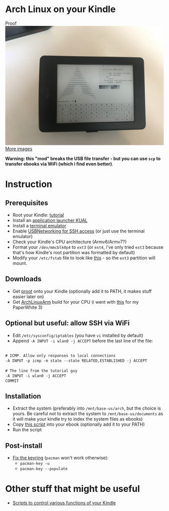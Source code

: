 # Arch Linux on your Kindle

Proof
![Proof](proof.jpg)
[More images](https://imgur.com/a/8PgtJt4)

**Warning: this "mod" breaks the USB file transfer - but you can use `scp` to transfer ebooks via WiFi (which i find even better)**.

# Instruction
## Prerequisites

* Root your Kindle: [tutorial](https://wiki.mobileread.com/wiki/Kindle_Touch_Hacking)
* Install an [application launcher KUAL](https://www.mobileread.com/forums/showthread.php?t=225030)
* Install a [terminal emulator](https://github.com/bfabiszewski/kterm)
* Enable [USBNetworking for SSH access](https://wiki.mobileread.com/wiki/Kindle_Touch_Hacking#USB_Networking) (or just use the terminal emulator)
* Check your Kindle's CPU architecture (Armv6/Armv7?)
* Format your `/dev/mmcblk0p4` to `ext3` (or `ext4`, i've only tried `ext3` because that's how Kindle's root partition was formatted by default)
* Modify your `/etc/fstab` file to look like [this](./fstab) - so the `ext3` partition will mount.

## Downloads
* Get [proot](https://proot-me.github.io/) onto your Kindle (optionally add it to PATH, it makes stuff easier later on)
* Get [ArchLinuxArm](https://archlinuxarm.org/) build for your CPU (i went with [this](https://archlinuxarm.org/platforms/armv7/freescale/usb-armory-mk-ii) for my PaperWhite 3)

## Optional but useful: allow SSH via WiFi
* Edit `/etc/sysconfig/iptables` (you have `vi` installed by default)
* Append `-A INPUT -i wlan0 -j ACCEPT` before the last line of the file:


```iptables

# ICMP. Allow only responses to local connections
-A INPUT -p icmp -m state --state RELATED,ESTABLISHED -j ACCEPT

# The line from the tutorial guy
-A INPUT -i wlan0 -j ACCEPT
COMMIT
```

## Installation
* Extract the system (preferably into `/mnt/base-us/arch`, but the choice is yours. Be careful not to extract the system to `/mnt/base-us/documents` as it will make your kindle try to index the system files as ebooks)
* Copy [this script](archlinux.sh) into your ebook (optionally add it to your PATH)
* Run the script

## Post-install
* [Fix the keyring](https://unix.stackexchange.com/questions/450119/pacman-cannot-install-arch-linux-keyring-on-arch-linux-arm) (`pacman` won't work otherwise):
    * `pacman-key -u`
    * `pacman-key --populate`



# Other stuff that might be useful
* [Scripts to control various functions of your Kindle](https://wiki.mobileread.com/wiki/Kindle_Touch_Hacking#Interesting_handlers_.2F_actions)
